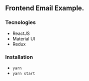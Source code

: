 ## Frontend Email Example.

### Tecnologies

- ReactJS
- Material UI
- Redux

### Installation

- `yarn`
- `yarn start`